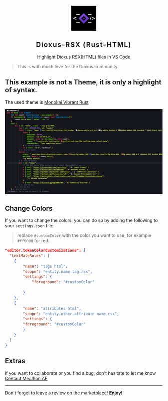 <p align="center">
    <img src="https://raw.githubusercontent.com/nander1117/Dioxus-RSX/refs/heads/main/assets/images/icon.jpg" width="80" />
    <h2 align="center" style="letter-spacing:2px;font-weight:700">Dioxus-RSX (Rust-HTML)</h2>
</p>

<p align="center">Highlight Dioxus RSX(HTML) files in VS Code</p>

> This is with much love for the Dioxus community.


## This example is not a Theme, it is only a highlight of syntax.
The used theme is [Monokai Vibrant Rust](https://marketplace.visualstudio.com/items?itemName=DioxusLabs.monokai-vibrant-rust)

![Dioxus-RSX Example](/assets/images/example.png)


## Change Colors

If you want to change the colors, you can do so by adding the following to your `settings.json` file:
> replace `#customColor` with the color you want to use, for example `#ff0000` for red.

```json
"editor.tokenColorCustomizations": {
  "textMateRules": [
    {
        "name": "tags html",
        "scope": "entity.name.tag.rsx",
        "settings": {
            "foreground": "#customColor"

        }
    },
    {
        "name": "attributes html",
        "scope": "entity.other.attribute-name.rsx",
        "settings": {
        "foreground": "#customColor"
        }
    }
  ]
}
```

## Extras

if you want to collaborate or you find a bug, don't hesitate to let me know [Contact Me/Jhon AF](https://github.com/nander1117/Dioxus-RSX)

---

Don't forget to leave a review on the marketplace! **Enjoy!**
